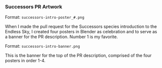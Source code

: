 ### Successors PR Artwork
Format: `successors-intro-poster_#.png`

When I made the pull request for the Successors species introduction to the Endless Sky, I created four posters in Blender as celebration and to serve as a banner for the PR description. Number 1 is my favorite.

Format: `successors-intro-banner.png`

This is the banner for the top of the PR description, comprised of the four posters in order 1-4.
